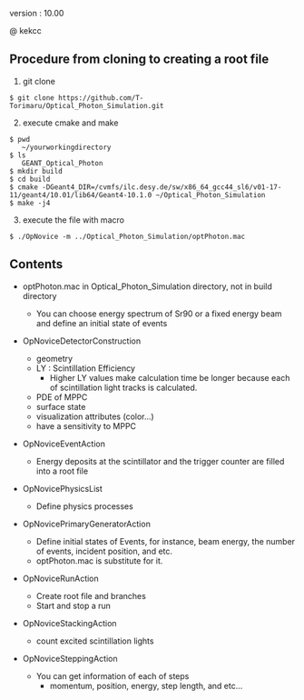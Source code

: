 version : 10.00

@ kekcc

## Procedure from cloning to creating a root file
1. git clone

``` 
$ git clone https://github.com/T-Torimaru/Optical_Photon_Simulation.git
```
2. execute cmake and make

```
$ pwd
   ~/yourworkingdirectory
$ ls
   GEANT_Optical_Photon
$ mkdir build
$ cd build
$ cmake -DGeant4_DIR=/cvmfs/ilc.desy.de/sw/x86_64_gcc44_sl6/v01-17-11/geant4/10.01/lib64/Geant4-10.1.0 ~/Optical_Photon_Simulation
$ make -j4
```

3. execute the file with macro

```
$ ./OpNovice -m ../Optical_Photon_Simulation/optPhoton.mac
```

## Contents

* optPhoton.mac in Optical_Photon_Simulation directory, not in build directory

  * You can choose energy spectrum of Sr90 or a fixed energy beam and define an initial state of events

* OpNoviceDetectorConstruction

  * geometry
  * LY : Scintillation Efficiency
    * Higher LY values make calculation time be longer because each of scintillation light tracks is calculated.
  * PDE of MPPC
  * surface state
  * visualization attributes (color...)
  * have a sensitivity to MPPC

* OpNoviceEventAction

  * Energy deposits at the scintillator and the trigger counter are filled into a root file

* OpNovicePhysicsList

  * Define physics processes

* OpNovicePrimaryGeneratorAction

  * Define initial states of Events, for instance, beam energy, the number of events, incident position, and etc.
  * optPhoton.mac is substitute for it.

* OpNoviceRunAction

  * Create root file and branches
  * Start and stop a run

* OpNoviceStackingAction

  * count excited scintillation lights

* OpNoviceSteppingAction

  * You can get information of each of steps
    * momentum, position, energy, step length, and etc...